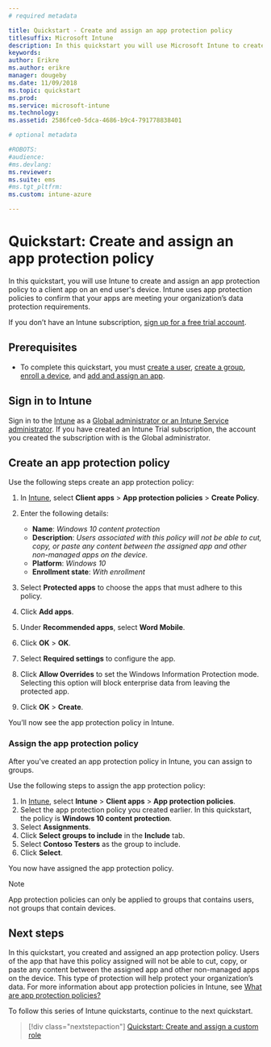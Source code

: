 ```yaml
---
# required metadata

title: Quickstart - Create and assign an app protection policy
titlesuffix: Microsoft Intune
description: In this quickstart you will use Microsoft Intune to create and assign and app protection policy.
keywords:
author: Erikre
ms.author: erikre
manager: dougeby
ms.date: 11/09/2018
ms.topic: quickstart
ms.prod:
ms.service: microsoft-intune
ms.technology:
ms.assetid: 2586fce0-5dca-4686-b9c4-791778838401

# optional metadata

#ROBOTS:
#audience:
#ms.devlang:
ms.reviewer:
ms.suite: ems
#ms.tgt_pltfrm:
ms.custom: intune-azure

---
```


# Quickstart: Create and assign an app protection policy

In this quickstart, you will use Intune to create and assign an app protection policy to a client app on an end user's device. Intune uses app protection policies to confirm that your apps are meeting your organization’s data protection requirements.

If you don’t have an Intune subscription, [sign up for a free trial account](free-trial-sign-up.md).

## Prerequisites

- To complete this quickstart, you must [create a user](quickstart-create-user.md), [create a group](quickstart-create-group.md), [enroll a device](quickstart-setup-auto-enrollment.md), and [add and assign an app](quickstart-add-assign-app.md).

## Sign in to Intune

Sign in to the [Intune](https://aka.ms/intuneportal) as a [Global administrator or an Intune Service administrator](users-add.md#types-of-administrators). If you have created an Intune Trial subscription, the account you created the subscription with is the Global administrator.

## Create an app protection policy

Use the following steps create an app protection policy:

1. In [Intune](https://aka.ms/intuneportal), select **Client apps** > **App protection policies** > **Create Policy**. 
2. Enter the following details: 

    - **Name**: *Windows 10 content protection*
    - **Description**: *Users associated with this policy will not be able to cut, copy, or paste any content between the assigned app and other non-managed apps on the device.*
    - **Platform**: *Windows 10*
    - **Enrollment state**: *With enrollment*

3. Select **Protected apps** to choose the apps that must adhere to this policy.
4. Click **Add apps**.
5. Under **Recommended apps**, select **Word Mobile**.
5. Click **OK** > **OK**. 
6. Select **Required settings** to configure the app.
7. Click **Allow Overrides** to set the Windows Information Protection mode. Selecting this option will block enterprise data from leaving the protected app.
8. Click **OK** > **Create**.

You’ll now see the app protection policy in Intune.

### Assign the app protection policy

After you've created an app protection policy in Intune, you can assign to groups. 

Use the following steps to assign the app protection policy:

1.	In [Intune](https://aka.ms/intuneportal), select **Intune** > **Client apps** > **App protection policies**. 
2.	Select the app protection policy you created earlier. In this quickstart, the policy is **Windows 10 content protection**.
3.	Select **Assignments**.
4.	Click **Select groups to include** in the **Include** tab.
5.	Select **Contoso Testers** as the group to include.
6.	Click **Select**. 

You now have assigned the app protection policy.

> [!NOTE]
> App protection policies can only be applied to groups that contains users, not groups that contain devices.

## Next steps

In this quickstart, you created and assigned an app protection policy. Users of the app that have this policy assigned will not be able to cut, copy, or paste any content between the assigned app and other non-managed apps on the device. This type of protection will help protect your organization’s data. For more information about app protection policies in Intune, see [What are app protection policies?](app-protection-policy.md)

To follow this series of Intune quickstarts, continue to the next quickstart.

> [!div class="nextstepaction"]
> [Quickstart: Create and assign a custom role](quickstart-create-custom-role.md)
